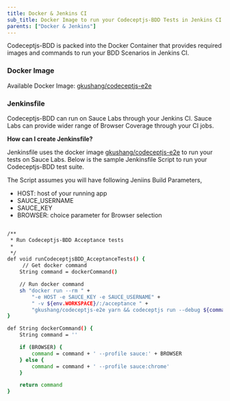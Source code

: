 ```yaml
---
title: Docker & Jenkins CI
sub_title: Docker Image to run your Codeceptjs-BDD Tests in Jenkins CI
parents: ["Docker & Jenkins"]
---
```


Codeceptjs-BDD is packed into the Docker Container that provides required images and commands to run your BDD Scenarios in Jenkins CI.

### Docker Image

Available Docker Image: [gkushang/codeceptjs-e2e](https://hub.docker.com/repository/docker/gkushang/codeceptjs-e2e)

### Jenkinsfile

Codeceptjs-BDD can run on Sauce Labs through your Jenkins CI. Sauce Labs can provide wider range of Browser Coverage through your CI jobs.

**How can I create Jenkinsfile?**

Jenkinsfile uses the docker image [gkushang/codeceptjs-e2e](https://hub.docker.com/repository/docker/gkushang/codeceptjs-e2e) to run your tests on Sauce Labs. Below is the sample Jenkinsfile Script to run your Codeceptjs-BDD test suite. 

The Script assumes you will have following Jeniins Build Parameters,

* HOST: host of your running app
* SAUCE_USERNAME
* SAUCE_KEY
* BROWSER: choice parameter for Browser selection

```bash

/**
 * Run Codeceptjs-BDD Acceptance tests
 *
 */
def void runCodeceptjsBDD_AcceptanceTests() {
     // Get docker command
    String command = dockerCommand()

    // Run docker command
    sh "docker run --rm " +
        "-e HOST -e SAUCE_KEY -e SAUCE_USERNAME" +
        " -v ${env.WORKSPACE}/:/acceptance " +
        "gkushang/codeceptjs-e2e yarn && codeceptjs run --debug ${command}"
}

def String dockerCommand() {
    String command = ''

    if (BROWSER) {
        command = command + ' --profile sauce:' + BROWSER
    } else {
        command = command + ' --profile sauce:chrome'
    }

    return command
}

```





